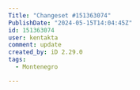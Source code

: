 ```yaml
---
Title: "Changeset #151363074"
PublishDate: "2024-05-15T14:04:45Z"
id: 151363074
user: kentakta
comment: update
created_by: iD 2.29.0
tags:
  - Montenegro

---
```

